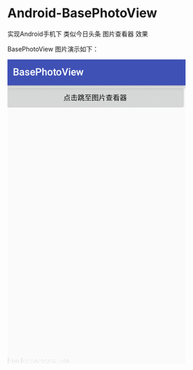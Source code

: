 # Android-BasePhotoView
实现Android手机下 类似今日头条 图片查看器 效果 


BasePhotoView 图片演示如下：


![demo](art/simple_photo_view.gif)


